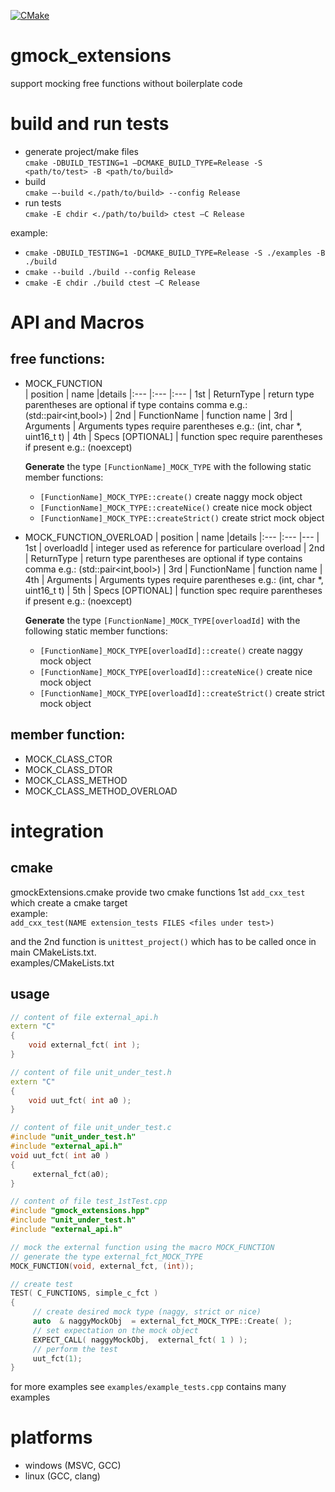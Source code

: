 [![CMake](https://github.com/aweisi/gmock_extensions/actions/workflows/cmake.yml/badge.svg)](https://github.com/aweisi/gmock_extensions/actions/workflows/cmake.yml)

# gmock_extensions
support mocking free functions without boilerplate code

# build and run tests
- generate project/make files  
`cmake -DBUILD_TESTING=1 –DCMAKE_BUILD_TYPE=Release -S <path/to/test> -B <path/to/build>`  
- build  
`cmake –-build <./path/to/build> --config Release`  
- run tests  
`cmake -E chdir <./path/to/build> ctest –C Release`  

example:  
- `cmake -DBUILD_TESTING=1 -DCMAKE_BUILD_TYPE=Release -S ./examples -B ./build`  
- `cmake --build ./build --config Release`  
- `cmake -E chdir ./build ctest –C Release`  

# API and Macros
## free functions:
   - MOCK_FUNCTION  
        | position | name             |details
        |:---      |:---              |:---
        | 1st      | ReturnType       | return type parentheses are optional if type contains comma e.g.: (std::pair<int,bool>)
        | 2nd      | FunctionName     | function name 
        | 3rd      | Arguments        | Arguments types require parentheses e.g.: (int, char *, uint16_t t)
        | 4th      | Specs [OPTIONAL] | function spec require parentheses if present e.g.: (noexcept)

     **Generate** the type `[FunctionName]_MOCK_TYPE` with the following static member functions:  
     - `[FunctionName]_MOCK_TYPE::create()` create naggy mock object
     - `[FunctionName]_MOCK_TYPE::createNice()` create nice mock object
     - `[FunctionName]_MOCK_TYPE::createStrict()` create strict mock object
   - MOCK_FUNCTION_OVERLOAD
        | position | name             |details
        |:---      |:---              |---
        | 1st      | overloadId       | integer used as reference for particulare overload
        | 2nd      | ReturnType       | return type parentheses are optional if type contains comma e.g.: (std::pair<int,bool>)
        | 3rd      | FunctionName     | function name 
        | 4th      | Arguments        | Arguments types require parentheses e.g.: (int, char *, uint16_t t)
        | 5th      | Specs [OPTIONAL] | function spec require parentheses if present e.g.: (noexcept)

     **Generate** the type `[FunctionName]_MOCK_TYPE[overloadId]` with the following static member functions:  
     - `[FunctionName]_MOCK_TYPE[overloadId]::create()` create naggy mock object
     - `[FunctionName]_MOCK_TYPE[overloadId]::createNice()` create nice mock object
     - `[FunctionName]_MOCK_TYPE[overloadId]::createStrict()` create strict mock object
## member function:
   - MOCK_CLASS_CTOR
   - MOCK_CLASS_DTOR
   - MOCK_CLASS_METHOD
   - MOCK_CLASS_METHOD_OVERLOAD

# integration
## cmake
gmockExtensions.cmake provide two cmake functions 1st `add_cxx_test` which create a cmake target  
example:  
`add_cxx_test(NAME extension_tests FILES <files under test>)`  
  
and the 2nd function is `unittest_project()` which has to be called once in main CMakeLists.txt.  
examples/CMakeLists.txt

## usage
```C++
// content of file external_api.h
extern "C"
{
    void external_fct( int );
}
```
```C++
// content of file unit_under_test.h
extern "C"
{
    void uut_fct( int a0 );
}
```
```C++
// content of file unit_under_test.c
#include "unit_under_test.h"
#include "external_api.h"
void uut_fct( int a0 )
{
     external_fct(a0);
}
```
```C++
// content of file test_1stTest.cpp
#include "gmock_extensions.hpp"
#include "unit_under_test.h"
#include "external_api.h"

// mock the external function using the macro MOCK_FUNCTION
// generate the type external_fct_MOCK_TYPE
MOCK_FUNCTION(void, external_fct, (int));

// create test
TEST( C_FUNCTIONS, simple_c_fct )
{
     // create desired mock type (naggy, strict or nice)
     auto  & naggyMockObj  = external_fct_MOCK_TYPE::Create( );
     // set expectation on the mock object
     EXPECT_CALL( naggyMockObj,  external_fct( 1 ) );
     // perform the test
     uut_fct(1);
}
```
for more examples see `examples/example_tests.cpp` contains many examples
# platforms
- windows (MSVC, GCC)
- linux (GCC, clang)
